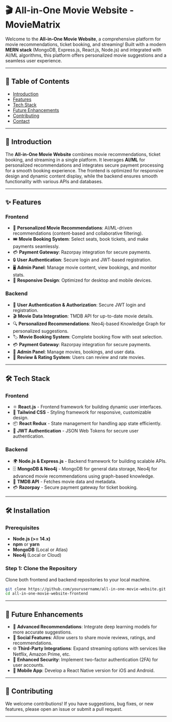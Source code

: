 # 🎬 All-in-One Movie Website - MovieMatrix

Welcome to the **All-in-One Movie Website**, a comprehensive platform for movie recommendations, ticket booking, and streaming! Built with a modern **MERN stack** (MongoDB, Express.js, React.js, Node.js) and integrated with AI/ML algorithms, this platform offers personalized movie suggestions and a seamless user experience.

---

## 📜 Table of Contents
- [Introduction](#introduction)
- [Features](#features)
- [Tech Stack](#tech-stack)
- [Future Enhancements](#future-enhancements)
- [Contributing](#contributing)
- [Contact](#contact)

---

## 📝 Introduction

The **All-in-One Movie Website** combines movie recommendations, ticket booking, and streaming in a single platform. It leverages **AI/ML** for personalized recommendations and integrates secure payment processing for a smooth booking experience. The frontend is optimized for responsive design and dynamic content display, while the backend ensures smooth functionality with various APIs and databases.

---

## ✨ Features

### Frontend
- 🎯 **Personalized Movie Recommendations**: AI/ML-driven recommendations (content-based and collaborative filtering).
- 🎟️ **Movie Booking System**: Select seats, book tickets, and make payments seamlessly.
- 💳 **Payment Gateway**: Razorpay integration for secure payments.
- 🔒 **User Authentication**: Secure login and JWT-based registration.
- 🖥️ **Admin Panel**: Manage movie content, view bookings, and monitor stats.
- 📱 **Responsive Design**: Optimized for desktop and mobile devices.

### Backend
- 🔑 **User Authentication & Authorization**: Secure JWT login and registration.
- 🎬 **Movie Data Integration**: TMDB API for up-to-date movie details.
- 🔍 **Personalized Recommendations**: Neo4j-based Knowledge Graph for personalized suggestions.
- 🏷️ **Movie Booking System**: Complete booking flow with seat selection.
- 💳 **Payment Gateway**: Razorpay integration for secure payments.
- 📝 **Admin Panel**: Manage movies, bookings, and user data.
- 🌟 **Review & Rating System**: Users can review and rate movies.

---

## 🛠️ Tech Stack

### Frontend
- ⚛️ **React.js** - Frontend framework for building dynamic user interfaces.
- 🌟 **Tailwind CSS** - Styling framework for responsive, customizable design.
- 📦 **React Redux** - State management for handling app state efficiently.
- 🔐 **JWT Authentication** - JSON Web Tokens for secure user authentication.

### Backend
- 🌍 **Node.js & Express.js** - Backend framework for building scalable APIs.
- 🗄️ **MongoDB & Neo4j** - MongoDB for general data storage, Neo4j for advanced movie recommendations using graph-based knowledge.
- 🎥 **TMDB API** - Fetches movie data and metadata.
- 💳 **Razorpay** - Secure payment gateway for ticket booking.

---

## 🛠️ Installation

### Prerequisites
- **Node.js (>= 14.x)**
- **npm** or **yarn**
- **MongoDB** (Local or Atlas)
- **Neo4j** (Local or Cloud)

### Step 1: Clone the Repository

Clone both frontend and backend repositories to your local machine.

```bash
git clone https://github.com/yourusername/all-in-one-movie-website.git
cd all-in-one-movie-website-frontend
```
---

## 🔮 Future Enhancements

- 🤖 **Advanced Recommendations**: Integrate deep learning models for more accurate suggestions.
- 💬 **Social Features**: Allow users to share movie reviews, ratings, and recommendations.
- 🌐 **Third-Party Integrations**: Expand streaming options with services like Netflix, Amazon Prime, etc.
- 🔐 **Enhanced Security**: Implement two-factor authentication (2FA) for user accounts.
- 📱 **Mobile App**: Develop a React Native version for iOS and Android.

---

## 🤝 Contributing

We welcome contributions! If you have suggestions, bug fixes, or new features, please open an issue or submit a pull request.

---
